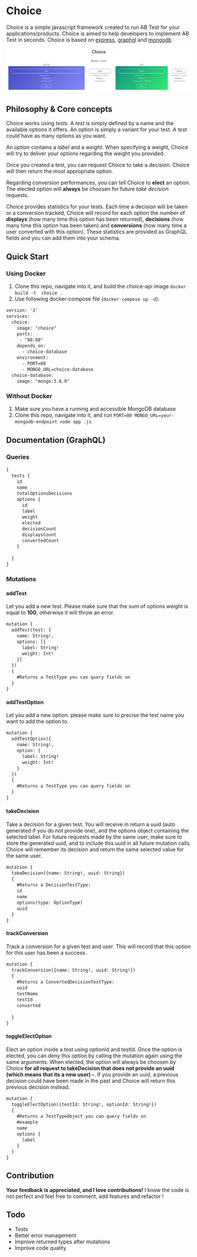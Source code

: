 # Choice

Choice is a simple javascript framework created to run AB Test for your applications/products. 
Choice is aimed to help developers to implement AB Test in seconds. Choice is based on [express](https://github.com/expressjs/express), [graphql](https://github.com/facebook/graphql) and 
[mongodb](https://www.mongodb.com/)

![choice-screenshot](https://raw.githubusercontent.com/sleashe/choice-ui/master/public/screenshot.png)

## Philosophy & Core concepts
Choice works using _tests_. A _test_ is simply defined by a name and the available options it 
offers. An option is simply a variant for your test. A _test_ could have as many options as you 
want.

An _option_ contains a _label_ and a _weight_. When specifying a weight, Choice will try to 
deliver your options regarding the weight you provided.

Once you created a test, you can request Choice to take a decision. Choice will then return the 
most appropriate option.
 
Regarding conversion performances, you can tell Choice to **elect** an option. The elected 
option will **always** be choosen for future _take decision_ requests.
 
Choice provides statistics for your tests. Each time a decision will be taken or a conversion 
tracked, Choice will record for each option the number of **displays** (how many time this 
option has been returned), **decisions** (how many time this option has been taken) and 
**conversions** (how many time a user converted with this option). These statistics are provided 
as GraphQL fields and you can add them into your schema.
 
 
 
 ## Quick Start
 ### Using Docker
 1. Clone this repo, navigate into it, and build the choice-api image `docker build -t 
 choice .`
 2. Use following docker-compose file (`docker-compose up -d`):
 ```
 version: '3'
 services:
   choice:
     image: "choice"
     ports:
      - "80:80"
     depends_on:
       - choice-database
     environment:
       - PORT=80
       - MONGO_URL=choice-database
   choice-database:
     image: "mongo:3.6.0"
 ```
  ### Without Docker
  1. Make sure you have a running and accessible MongoDB database
  1. Clone this repo, navigate into it, and run `PORT=80 MONGO_URL=your-mongodb-endpoint node app
  .js`
  
  ## Documentation (GraphQL)
  ### Queries

  ```
  {
    tests {
      id
      name
      totalOptionsDecisions
      options {
        id
        label
        weight
        elected
        decisionCount
        displaysCount
        convertedCount
      }
      
    }
  }
  ```
  ### Mutations
  #### addTest
  Let you add a new test. Please make sure that the sum of options weight is equal to **100**, 
  otherwise it will throw an error.
  ```
  mutation {
    addTest(test: {
      name: String!, 
      options: [{
        label: String!
        weight: Int!
      }]
    }) 
    {
      #Returns a TestType you can query fields on
    }
  }
  ```
  #### addTestOption
  Let you add a new option. please make sure to precise the test name you want to add the option to.
  ```
  mutation {
    addTestOption({
      name: String!, 
      option: {
        label: String!
        weight: Int!
      }
    }) 
    {
      #Returns a TestType you can query fields on
    }
  }
  ```
  #### takeDecision
  Take a decision for a given test. You will receive in return a uuid (auto generated if you do 
  not provide one), and the options object containing the selected label. For future requests 
  made by the same user, make sure to store the generated uuid, and to include this uuid in all 
  future mutation calls. Choice will remember its decision and return the same selected value for
  the same user.
  
  ```
  mutation {
    takeDecision({name: String!, uuid: String})
    {
      #Returns a DecisionTestType:
      id
      name
      options(type: OptionType)
      uuid
    }
  }
  ```
  #### trackConversion
  Track a conversion for a given test and user. This will record that this option for this user 
  has been a success.
  
  ```
  mutation {
    trackConversion({name: String!, uuid: String!})
    {
      #Returns a ConvertedDecisionTestType:
      uuid
      testName
      testId
      converted
      
    }
  }
  ```
  
  #### toggleElectOption
  Elect an option inside a test using optionId and testId. Once the option is elected, you can 
  deny this option by calling the mutation again using the same arguments. When elected, the 
  option will always be choosen by Choice **for all request to takeDecision that does not provide 
  an uuid (which means that its a new user) -**. If you provide an uuid, a previous decision 
  could have been made in the past and Choice will return this previous decision instead.
    
  ```
  mutation {
    toggleElectOption({testId: String!, optionId: String!})
    {
      #Returns a TestTypeObject you can query fields on
      #example
      name
      options {
        label
      }
    }
  }
  ```
  
  ## Contribution
  **Your feedback is appreciated, and I love contributions!**
  I know the code is not perfect and feel free to comment, add features and refactor !
  
  ## Todo
   - Tests
   - Better error management
   - Improve returned types after mutations
   - Improve code quality

